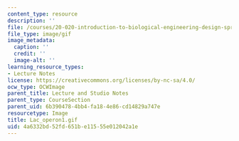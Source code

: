 ```yaml
---
content_type: resource
description: ''
file: /courses/20-020-introduction-to-biological-engineering-design-spring-2009/4a6332bd52fd651be11555e012042a1e_Lac_operon1.gif
file_type: image/gif
image_metadata:
  caption: ''
  credit: ''
  image-alt: ''
learning_resource_types:
- Lecture Notes
license: https://creativecommons.org/licenses/by-nc-sa/4.0/
ocw_type: OCWImage
parent_title: Lecture and Studio Notes
parent_type: CourseSection
parent_uid: 6b390478-4bb4-fa18-4e86-cd14829a747e
resourcetype: Image
title: Lac_operon1.gif
uid: 4a6332bd-52fd-651b-e115-55e012042a1e
---
```

